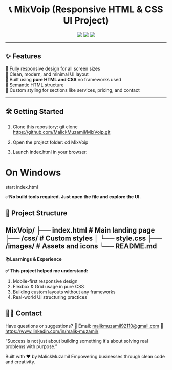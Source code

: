 <h1 align="center">📞 MixVoip (Responsive HTML & CSS UI Project)</h1>

<p align="center">
  <img src="https://img.shields.io/badge/Built%20With-HTML%20%2B%20CSS-blue?style=for-the-badge" />
  <img src="https://img.shields.io/badge/Responsive-Yes-brightgreen?style=for-the-badge" />
  <img src="https://img.shields.io/badge/Functionality-UI%20Only-lightgrey?style=for-the-badge" />
</p>

---

## ✨ Features

📱 Fully responsive design for all screen sizes  
🎯 Clean, modern, and minimal UI layout  
🧩 Built using **pure HTML and CSS** no frameworks used  
📄 Semantic HTML structure  
🎨 Custom styling for sections like services, pricing, and contact  

---

## 🛠️ Getting Started

1. Clone this repository:
git clone https://github.com/MalickMuzamil/MixVoip.git

2. Open the project folder:
cd MixVoip

3. Launch index.html in your browser:
# On Windows
start index.html

✅**No build tools required. Just open the file and explore the UI.**


## 📁 Project Structure
MixVoip/
├── index.html          # Main landing page
├── /css/               # Custom styles
│   └── style.css
├── /images/            # Assets and icons
└── README.md
---

📚**Learnings & Experience**

**✅ This project helped me understand:**

1. Mobile-first responsive design
2. Flexbox & Grid usage in pure CSS
3. Building custom layouts without any frameworks
4. Real-world UI structuring practices

## 🧑‍💻 Contact

Have questions or suggestions? 📧 Email: malikmuzamil92110@gmail.com 💼 https://www.linkedin.com/in/malik-muzamil/

“Success is not just about building something it's about solving real problems with purpose.”

Built with ❤️ by MalickMuzamil Empowering businesses through clean code and creativity.

